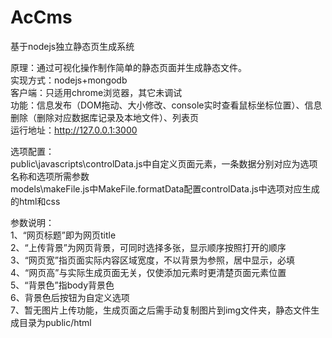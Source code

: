 AcCms
=====

基于nodejs独立静态页生成系统

原理：通过可视化操作制作简单的静态页面并生成静态文件。  
实现方式：nodejs+mongodb  
客户端：只适用chrome浏览器，其它未调试  
功能：信息发布（DOM拖动、大小修改、console实时查看鼠标坐标位置）、信息删除（删除对应数据库记录及本地文件）、列表页  
运行地址：http://127.0.0.1:3000  

选项配置：   
public\javascripts\controlData.js中自定义页面元素，一条数据分别对应为选项名称和选项所需参数   
models\makeFile.js中MakeFile.formatData配置controlData.js中选项对应生成的html和css   

参数说明：  
1、“网页标题”即为网页title   
2、“上传背景”为网页背景，可同时选择多张，显示顺序按照打开的顺序   
3、“网页宽”指页面实际内容区域宽度，不以背景为参照，居中显示，必填   
4、“网页高”与实际生成页面无关，仅使添加元素时更清楚页面元素位置   
5、“背景色”指body背景色   
6、背景色后按钮为自定义选项   
7、暂无图片上传功能，生成页面之后需手动复制图片到img文件夹，静态文件生成目录为public/html   

